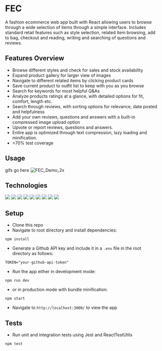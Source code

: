 # FEC
A fashion ecommerce web app built with React allowing users to browse through a wide selection of items through a simple interface.
Includes standard retail features such as style selection, related item browsing, add to bag, checkout and reading, writing and searching of questions and reviews.

## Features Overview
- Browse different styles and check for sales and stock availability
- Expand product gallery for larger view of images
- Navigate to different related items by clicking product cards
- Save current product to outfit list to keep with you as you browse
- Search for keywords for most helpful Q&As
- Analyze products ratings at a glance, with detailed options for fit, comfort, length etc.
- Search through reviews, with sorting options for relevance, date posted and helpfulness
- Add your own reviews, questions and answers with a built-in compressed image upload option
- Upvote or report reviews, questions and answers.
- Entire app is optimized through text compression, lazy loading and minification.
- &gt;70% test coverage

## Usage
gifs go here
![FEC_Demo_2x](https://user-images.githubusercontent.com/66839046/173203841-b5abb306-b8ec-48d7-801c-b69ebdcc979f.gif)


## Technologies
<img src="https://img.shields.io/badge/React-20232A?style=for-the-badge&logo=react&logoColor=61DAFB" />
<img src="https://img.shields.io/badge/Express.js-000000?style=for-the-badge&logo=express&logoColor=white" />
<img src="https://img.shields.io/badge/Node.js-339933?style=for-the-badge&logo=nodedotjs&logoColor=white" />
<img src="https://img.shields.io/badge/JavaScript-323330?style=for-the-badge&logo=javascript&logoColor=F7DF1E" />
<img src="https://img.shields.io/badge/CSS3-1572B6?style=for-the-badge&logo=css3&logoColor=white" />
<img src="https://img.shields.io/badge/Webpack-8DD6F9?style=for-the-badge&logo=Webpack&logoColor=white" />
<img src="https://img.shields.io/badge/Babel-F9DC3E?style=for-the-badge&logo=babel&logoColor=white" />
<img src="https://img.shields.io/badge/Jest-C21325?style=for-the-badge&logo=jest&logoColor=white" />
<img src="https://img.shields.io/badge/Amazon_AWS-FF9900?style=for-the-badge&logo=amazonaws&logoColor=white" />

## Setup
- Clone this repo
- Navigate to root directory and install dependencies:

```
npm install
```

- Generate a Github API key and include it in a <code>.env</code> file in the root directory as follows:

```
TOKEN="your-github-api-token"
```

- Run the app either in development mode:

```
npm run dev
```

- or in production mode with bundle minification:

```
npm start
```

- Navigate to <code>http://localhost:3000/</code> to view the app

## Tests
- Run unit and integration tests using Jest and ReactTestUtils
```
npm test
```
